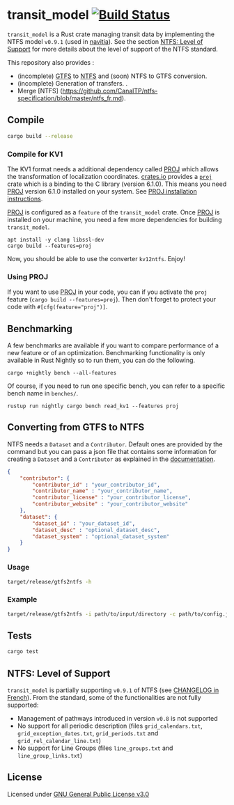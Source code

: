 # transit_model [![Build Status](https://travis-ci.org/CanalTP/transit_model.svg?branch=master)](https://travis-ci.org/CanalTP/transit_model)

`transit_model` is a Rust crate managing transit data by implementing the NTFS
model `v0.9.1` (used  in [navitia](https://github.com/CanalTP/ntfs-specification/blob/master/ntfs_fr.md)). See the
section [NTFS: Level of Support](#ntfs-level-of-support) for more details about the
level of support of the NTFS standard.

This repository also provides :
- (incomplete) [GTFS](http://gtfs.org/) to [NTFS](https://github.com/CanalTP/ntfs-specification/blob/master/ntfs_fr.md) and (soon) NTFS to GTFS conversion.
- (incomplete) Generation of transfers.
.
- Merge [NTFS] (https://github.com/CanalTP/ntfs-specification/blob/master/ntfs_fr.md).

## Compile

```bash
cargo build --release
```

### Compile for KV1
The KV1 format needs a additional dependency called [PROJ](https://proj.org/)
which allows the transformation of localization coordinates.
[crates.io](https://crates.io/) provides a
[`proj`](https://crates.io/crates/proj) crate which is a binding to the C
library (version 6.1.0). This means you need [PROJ](https://proj.org/) version
6.1.0 installed on your system.  See [PROJ installation
instructions](https://github.com/OSGeo/PROJ#installation).

[PROJ](https://proj.org/) is configured as a `feature` of the `transit_model`
crate.  Once [PROJ](https://proj.org/) is installed on your machine, you need a
few more dependencies for building `transit_model`.
```
apt install -y clang libssl-dev
cargo build --features=proj
```

Now, you should be able to use the converter `kv12ntfs`. Enjoy!

### Using PROJ
If you want to use [PROJ](https://proj.org/) in your code, you can if you
activate the `proj` feature (`cargo build --features=proj`). Then don't forget
to protect your code with `#[cfg(feature="proj")]`.

## Benchmarking
A few benchmarks are available if you want to compare performance of a new
feature or of an optimization. Benchmarking functionality is only available in
Rust Nightly so to run them, you can do the following.

```
cargo +nightly bench --all-features
```

Of course, if you need to run one specific bench, you can refer to a specific
bench name in `benches/`.

```
rustup run nightly cargo bench read_kv1 --features proj
```

## Converting from GTFS to NTFS

NTFS needs a `Dataset` and a `Contributor`.
Default ones are provided by the command but you can pass a json file that contains some information for creating a `Dataset` and a `Contributor` as explained in the [documentation](src/documentation/gtfs2ntfs.md).

```json
{
    "contributor": {
        "contributor_id" : "your_contributor_id",
        "contributor_name" : "your_contributor_name",
        "contributor_license" : "your_contributor_license",
        "contributor_website" : "your_contributor_website"
    },
    "dataset": {
        "dataset_id" : "your_dataset_id",
        "dataset_desc" : "optional_dataset_desc",
        "dataset_system" : "optional_dataset_system"
    }
}
```

### Usage

```bash
target/release/gtfs2ntfs -h
```

### Example

```bash
target/release/gtfs2ntfs -i path/to/input/directory -c path/to/config.json -p PREFIX -o path/to/output/directory
```

## Tests

```bash
cargo test
```

## NTFS: Level of Support
`transit_model` is partially supporting `v0.9.1` of NTFS (see [CHANGELOG in
French](https://github.com/CanalTP/ntfs-specification/blob/master/ntfs_changelog_fr.md)).
From the standard, some of the functionalities are not fully supported:
- Management of pathways introduced in version `v0.8` is not supported
- No support for all periodic description (files `grid_calendars.txt`,
  `grid_exception_dates.txt`, `grid_periods.txt` and `grid_rel_calendar_line.txt`)
- No support for Line Groups (files `line_groups.txt` and `line_group_links.txt`)

## License

Licensed under [GNU General Public License v3.0](LICENSE)
